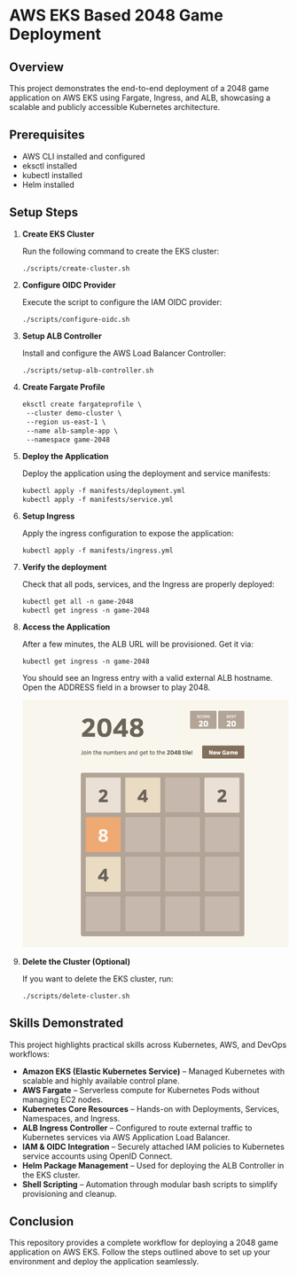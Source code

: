 # AWS EKS Based 2048 Game Deployment

## Overview

This project demonstrates the end-to-end deployment of a 2048 game application on AWS EKS using Fargate, Ingress, and ALB, showcasing a scalable and publicly accessible Kubernetes architecture.

## Prerequisites

- AWS CLI installed and configured
- eksctl installed
- kubectl installed
- Helm installed

## Setup Steps

1. **Create EKS Cluster**

   Run the following command to create the EKS cluster:

   ```
   ./scripts/create-cluster.sh
   ```

2. **Configure OIDC Provider**

   Execute the script to configure the IAM OIDC provider:

   ```
   ./scripts/configure-oidc.sh
   ```

3. **Setup ALB Controller**

   Install and configure the AWS Load Balancer Controller:

   ```
   ./scripts/setup-alb-controller.sh
   ```

4. **Create Fargate Profile**

   ```
   eksctl create fargateprofile \
    --cluster demo-cluster \
    --region us-east-1 \
    --name alb-sample-app \
    --namespace game-2048
   ```

5. **Deploy the Application**

   Deploy the application using the deployment and service manifests:

   ```
   kubectl apply -f manifests/deployment.yml
   kubectl apply -f manifests/service.yml
   ```

6. **Setup Ingress**

   Apply the ingress configuration to expose the application:

   ```
   kubectl apply -f manifests/ingress.yml
   ```
   
7. **Verify the deployment**

   Check that all pods, services, and the Ingress are properly deployed:

   ```
   kubectl get all -n game-2048
   kubectl get ingress -n game-2048
   ```

8. **Access the Application**

   After a few minutes, the ALB URL will be provisioned. Get it via:
   
   ```
   kubectl get ingress -n game-2048
   ```
   
   You should see an Ingress entry with a valid external ALB hostname. Open the ADDRESS field in a browser to play 2048.

   ![Preview](./Application-Preview.png)


9. **Delete the Cluster (Optional)**

   If you want to delete the EKS cluster, run:

   ```
   ./scripts/delete-cluster.sh
   ```
   
## Skills Demonstrated

This project highlights practical skills across Kubernetes, AWS, and DevOps workflows:

- **Amazon EKS (Elastic Kubernetes Service)** – Managed Kubernetes with scalable and highly available control plane.
- **AWS Fargate** – Serverless compute for Kubernetes Pods without managing EC2 nodes.
- **Kubernetes Core Resources** – Hands-on with Deployments, Services, Namespaces, and Ingress.
- **ALB Ingress Controller** – Configured to route external traffic to Kubernetes services via AWS Application Load Balancer.
- **IAM & OIDC Integration** – Securely attached IAM policies to Kubernetes service accounts using OpenID Connect.
- **Helm Package Management** – Used for deploying the ALB Controller in the EKS cluster.
- **Shell Scripting** – Automation through modular bash scripts to simplify provisioning and cleanup.

## Conclusion

This repository provides a complete workflow for deploying a 2048 game application on AWS EKS. Follow the steps outlined above to set up your environment and deploy the application seamlessly.
